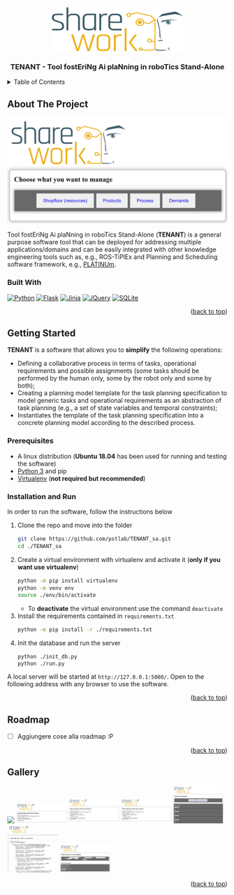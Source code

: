 <a name="readme-top"></a>

<br />
<div align="center">
  <a href="https://github.com/othneildrew/Best-README-Template">
    <img src="img/Sharework_logo_color.png" alt="Logo" width="300" height="100">
  </a>

  <h3 align="center">TENANT - Tool fostEriNg Ai plaNning in roboTics Stand-Alone</h3>
</div>

<details>
  <summary>Table of Contents</summary>
  <ol>
    <li>
      <a href="#about-the-project">About The Project</a>
      <ul>
        <li><a href="#built-with">Built With</a></li>
      </ul>
    </li>
    <li>
      <a href="#getting-started">Getting Started</a>
      <ul>
        <li><a href="#prerequisites">Prerequisites</a></li>
        <li><a href="#installation-and-run">Installation and Run</a></li>
      </ul>
    </li>
    <li>
      <a href="#roadmap">Roadmap</a>
    </li>
    <li>
      <a href="#gallery">Images</a>
    </li>
  </ol>
</details>

## About The Project

![TENANT Home](img/Home.png)

Tool fostEriNg Ai plaNning in roboTics Stand-Alone (__TENANT__) is a general purpose software tool that can be deployed for addressing multiple applications/domains and can be easily integrated with other knowledge engineering tools such as, e.g., ROS-TiPlEx and Planning and Scheduling software framework, e.g., [PLATINUm](https://github.com/pstlab/PLATINUm).

### Built With

[![Python][Python-shield]][Python-url] [![Flask][Flask-shield]][Flask-url] [![Jinja][Jinja-shield]][Jinja-url] [![JQuery][JQuery.com]][JQuery-url] [![SQLite][SQLite-shield]][SQLite-url]

<p align="right">(<a href="#readme-top">back to top</a>)</p>

## Getting Started

__TENANT__ is a software that allows you to **simplify** the following operations:

* Defining a collaborative process in terms of tasks, operational requirements and possible assignments (some tasks should be performed by the human only, some by the robot only and some by both); 
* Creating a planning model template for the task planning specification to model generic tasks and operational requirements as an abstraction of task planning (e.g., a set of state variables and temporal constraints);
* Instantiates the template of the task planning specification into a concrete planning model according to the described process.

### Prerequisites

* A linux distribution (**Ubuntu 18.04** has been used for running and testing the software)
* [Python 3](https://python.org) and pip
* [Virtualenv](https://virtualenv.pypa.io/en/latest/) (**not required but recommended**)

### Installation and Run

In order to run the software, follow the instructions below

1. Clone the repo and move into the folder
   ```sh
   git clone https://github.com/pstlab/TENANT_sa.git
   cd ./TENANT_sa
   ```
2. Create a virtual environment with virtualenv and activate it (**only if you want use virtualenv**)
   ```sh
   python -m pip install virtualenv
   python -m venv env
   source ./env/bin/activate
   ```
   * To **deactivate** the virtual environment use the command `deactivate`
3. Install the requirements contained in `requirements.txt`
   ```sh
   python -m pip install -r ./requirements.txt
   ```
4. Init the database and run the server
   ```
   python ./init_db.py
   python ./run.py
   ```
A local server will be started at `http://127.0.0.1:5000/`.
Open to the following address with any browser to use the software.

<p align="right">(<a href="#readme-top">back to top</a>)</p>

## Roadmap

- [ ] Aggiungere cose alla roadmap :P

<p align="right">(<a href="#readme-top">back to top</a>)</p>

## Gallery

<img src="img/Resources_full.png" width="23%"></img> <img src="img/Resource_add.png" width="23%"></img> <img src="img/Res_hw.png" width="23%"></img> <img src="img/Res_cobot.png" width="23%"></img> <img src="img/Products.png" width="23%"></img> <img src="img/Process.png" width="23%"></img> <img src="img/Demands.png" width="23%"></img> 

<p align="right">(<a href="#readme-top">back to top</a>)</p>

<!-- MARKDOWN LINKS & IMAGES -->
[SQLite-shield]: https://img.shields.io/badge/sqlite-%2307405e.svg?style=for-the-badge&logo=sqlite&logoColor=white
[SQLite-url]: https://www.sqlite.org/
[Flask-shield]: https://img.shields.io/badge/Flask-000000?style=for-the-badge&logo=flask&logoColor=white
[Flask-url]: https://flask.palletsprojects.com/en/2.2.x/
[Jinja-shield]: https://camo.githubusercontent.com/bf9a5122ae18817a5a34fad613bde9d31a53e1589ae8f960003c13136c59ff96/68747470733a2f2f696d672e736869656c64732e696f2f7374617469632f76313f7374796c653d666f722d7468652d6261646765266d6573736167653d4a696e6a6126636f6c6f723d423431373137266c6f676f3d4a696e6a61266c6f676f436f6c6f723d464646464646266c6162656c3d
[Jinja-url]: https://jinja.palletsprojects.com/en/3.1.x/
[Python-shield]: https://img.shields.io/badge/Python-3776AB?style=for-the-badge&logo=python&logoColor=white
[Python-url]: https://python.org
[JQuery.com]: https://img.shields.io/badge/jQuery-0769AD?style=for-the-badge&logo=jquery&logoColor=white
[JQuery-url]: https://jquery.com
